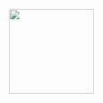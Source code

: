 <!--
.. title: Los números no mienten
.. slug: los-numeros-no-mienten
.. date: 2022-08-06 21:30:28 UTC-05:00
.. tags: no-ficción,
.. category: 
.. link: 
.. description: 
.. type: text
-->

<p style="text-align: center;">
<img src="https://i.gr-assets.com/images/S/compressed.photo.goodreads.com/books/1611704927l/56852605._SY475_.jpg" width="150px">
</p>

